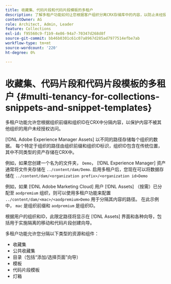 ```yaml
---
title: 收藏集、代码片段和代码片段模板的多租户
description: 了解多租户功能如何让您根据客户组织分离CRX存储库中的内容，以防止未经授权的访问。
contentOwner: AG
role: Architect, Admin, Leader
feature: Collections
exl-id: f95560c9-f1b9-4e86-94a7-70347d268d8f
source-git-commit: bb46b0301c61c07a8967d285ad7977514efbe7ab
workflow-type: tm+mt
source-wordcount: '220'
ht-degree: 0%

---
```


# 收藏集、代码片段和代码片段模板的多租户 {#multi-tenancy-for-collections-snippets-and-snippet-templates}

多租户功能允许您根据组织前缀和组织ID在CRX中分隔内容，以保护内容不被其他组织的用户未经授权访问。

[!DNL Adobe Experience Manager Assets] 以不同的路径存储每个组织的数据。 每个特定于组织的路径由组织前缀和组织ID标识，组织ID包含在传统位置，其中不同类型的资产存储在CRX中。

例如，如果您创建一个名为的文件夹， `Demo`， [!DNL Experience Manager] 资产通常将文件夹存储在 `../content/dam/Demo`. 启用多租户后，您现在可以将数据存储在 `../content/dam/<organization prefix>/<organization id>Demo`

例如，如果 [!DNL Adobe Marketing Cloud] 用户 [!DNL Assets] （按需）已分配至 `aodpremium` 组织，则可以使用多租户功能来配置 `../content/dam/<mac>/<aodpremium>Demo` 用于分隔其内容的路径。 在此示例中， `mac` 是组织前缀和 `aodpremium` 是组织ID。

根据用户的组织和ID，此限定路径将显示在 [!DNL Assets] 界面和各种向导，包括用于实施隔离的移动和代码片段创建向导。

多租户功能允许您分隔以下类型的资源和组件：

* 收藏集
* 公共收藏集
* 目录（包括“添加/选择页面”向导）
* 模板
* 代码片段模板
* 灯箱
